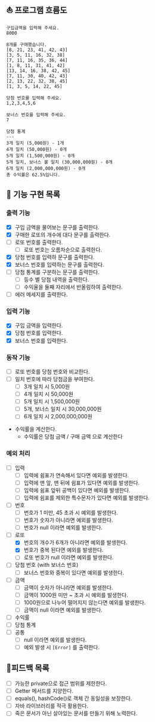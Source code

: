 ## ⛵️ 프로그램 흐름도 
```
구입금액을 입력해 주세요.
8000

8개를 구매했습니다.
[8, 21, 23, 41, 42, 43] 
[3, 5, 11, 16, 32, 38] 
[7, 11, 16, 35, 36, 44] 
[1, 8, 11, 31, 41, 42] 
[13, 14, 16, 38, 42, 45] 
[7, 11, 30, 40, 42, 43] 
[2, 13, 22, 32, 38, 45] 
[1, 3, 5, 14, 22, 45]

당첨 번호를 입력해 주세요.
1,2,3,4,5,6

보너스 번호를 입력해 주세요.
7

당첨 통계
---
3개 일치 (5,000원) - 1개
4개 일치 (50,000원) - 0개
5개 일치 (1,500,000원) - 0개
5개 일치, 보너스 볼 일치 (30,000,000원) - 0개
6개 일치 (2,000,000,000원) - 0개
총 수익률은 62.5%입니다.
```

## 🚀 기능 구현 목록
### 출력 기능
- [x] 구입 금액을 물어보는 문구를 출력한다.
- [x] 구매한 로또의 개수에 대다 문구를 출력한다.
- [ ] 로또 번호를 출력한다.
  - [ ] 로또 번호는 오름차순으로 출력한다.
- [x] 당첨 번호를 입력하 문구를 출력한다.
- [x] 보너스 번호를 입력하는 문구를 출력한다.
- [ ] 당첨 통계를 구분하는 문구를 출력한다.
  - [ ] 등수 별 당첨 내역을 출력한다.
  - [ ] 수익율을 둘째 자리에서 반올림하여 출력한다.
- [ ] 에러 메세지를 출력한다.
### 입력 기능
- [x] 구입 금액을 입력한다.
- [x] 당첨 번호를 입력한다.
- [x] 보너스 번호를 입력한다.
### 동작 기능
- [ ] 로또 번호를 당첨 번호와 비교한다.
- [ ] 일치 번호에 따라 당첨금을 부여한다.
  - [ ] 3개 일치 시 5,000원
  - [ ] 4개 일치 시 50,000원
  - [ ] 5개 일치 시 1,500,000원
  - [ ] 5개, 보너스 일치 시 30,000,000원
  - [ ] 6개 일치 시 2,000,000,000원 
- 수익률을 계산한다.
  - 수익률은 당첨 금액 / 구매 금액 으로 계산한다
### 예외 처리
- [ ] 입력
  - [ ] 입력에 쉼표가 연속해서 있다면 예외를 발생한다.
  - [ ] 입력에 맨 앞, 맨 뒤에 쉼표가 있다면 예외를 발생한다.
  - [ ] 입력에 쉼표 앞뒤 공백이 있다면 예외를 발생한다.
  - [ ] 입력에 쉼표를 제외한 특수문자가 있다면 예외를 발생한다.
- [ ] 번호 
  - [ ] 번호가 1 미만, 45 초과 시 예외를 발생한다.
  - [ ] 번호가 숫자가 아니라면 예외를 발생한다.
  - [ ] 번호가 null 이라면 예외를 발생한다.
- [ ] 로또
  - [x] 번호의 개수가 6개가 아니라면 예외를 발생한다.
  - [x] 번호가 중복 된다면 예외를 발생한다.
  - [ ] 로또 번호가 null 이라면 예외를 발생한다.
- [ ] 당첨 번호 (with 보너스 번호) 
  - [ ] 보너스 번호와 중복이 있다면 예외를 발생한다.
- [ ] 금액
  - [ ] 금액이 숫자가 아니라면 예외를 발생한다.
  - [ ] 금액이 1000원 미만 ~ 초과 시 예외를 발생한다.
  - [ ] 1000원으로 나누어 떨어지지 않는다면 예외를 발생한다.
  - [ ] 금액이 null 이라면 예외를 발생한다.
- [ ] 수익률
- [ ] 당첨 통계 
- [ ] 공통 
  - [ ] null 이라면 예외를 발생한다. 
  - [ ] 예외 발생 시 `[Error]` 를 출력한다.

## 🚨피드백 목록
- [ ] 가능한 private으로 접근 범위를 제한한다.
- [ ] Getter 메서드를 지양한다.
- [ ] equals(), hashCode()로 객체 간 동일성을 보장한다.
- [ ] 자바 라이브러리를 적극 활용한다.
- [ ] 죽은 문서가 아닌 살아있는 문서를 만들기 위해 노력한다. 